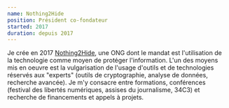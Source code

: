 ```yaml
---
name: Nothing2Hide
position: Président co-fondateur
started: 2017
duration: depuis 2017
---
```

Je crée en 2017 <a href="https://nothing2hide.org">Nothing2Hide</a>, une ONG dont le mandat est l'utilisation de la technologie comme moyen de protéger l'information. L'un des moyens mis en oeuvre est la vulgarisation de l'usage d'outils et de technologies réservés aux "experts" (outils de cryptographie, analyse de données, recherche avancée). Je m'y consacre entre formations, conférences (festival des libertés numériques, assises du journalisme, 34C3) et recherche de financements et appels à projets.
